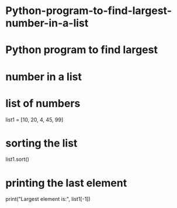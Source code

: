 # Python-program-to-find-largest-number-in-a-list

# Python program to find largest
# number in a list

# list of numbers
list1 = [10, 20, 4, 45, 99]

# sorting the list
list1.sort()

# printing the last element
print("Largest element is:", list1[-1])
